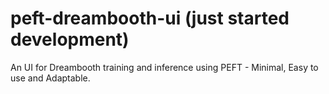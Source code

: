 # peft-dreambooth-ui (just started development)
An UI for Dreambooth training and inference using PEFT - Minimal, Easy to use and Adaptable.
